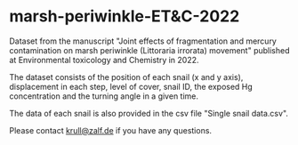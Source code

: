 # marsh-periwinkle-ET&C-2022
Dataset from the manuscript "Joint effects of fragmentation and mercury contamination on marsh periwinkle (Littoraria irrorata) movement" published at Environmental toxicology and Chemistry in 2022. 

The dataset consists of the position of each snail (x and y axis), displacement in each step, level of cover, snail ID, the exposed Hg concentration and the turning angle in a given time.

The data of each snail is also provided in the csv file "Single snail data.csv".

Please contact krull@zalf.de if you have any questions.

